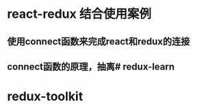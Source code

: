 # react-redux 结合使用案例
## 使用connect函数来完成react和redux的连接
## connect函数的原理，抽离# redux-learn
# redux-toolkit
